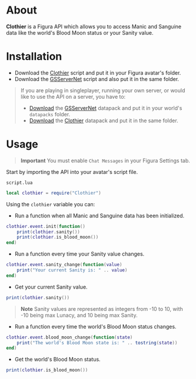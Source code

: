 # About

**Clothier** is a Figura API which allows you to access Manic and Sanguine data like the world's Blood Moon status or your Sanity value.

# Installation

- Download the [Clothier](Clothier.lua) script and put it in your Figura avatar's folder.
- Download the [GSServerNet](https://github.com/GrandpaScout/GSServerNet/blob/main/client/GSServerNet.lua) script and also put it in the same folder.

> If you are playing in singleplayer, running your own server, or would like to use the API on a server, you have to:
> - [Download](https://download-directory.github.io/?url=https%3A%2F%2Fgithub.com%2FGrandpaScout%2FGSServerNet%2Ftree%2Fmain%2Fserver%2FGSServerNet) the [GSServerNet](https://github.com/GrandpaScout/GSServerNet/tree/main/server/GSServerNet) datapack and put it in your world's `datapacks` folder.
> - [Download](https://download-directory.github.io/?url=https%3A%2F%2Fgithub.com%2FSindercube%2FThe-Theatre%2Ftree%2Fmain%2Fclothier%2FClothier) the [Clothier](https://github.com/Sindercube/The-Theatre/tree/main/clothier/Clothier) datapack and put it in the same folder.

# Usage

> **Important**
> You must enable `Chat Messages` in your Figura Settings tab.

Start by importing the API into your avatar's script file.

`script.lua`
```lua
local clothier = require("Clothier")
```

Using the `clothier` variable you can:

- Run a function when all Manic and Sanguine data has been initialized.
```lua
clothier.event.init(function()
    print(clothier.sanity())
    print(clothier.is_blood_moon())
end)
```
- Run a function every time your Sanity value changes.
```lua
clothier.event.sanity_change(function(value)
    print("Your current Sanity is: " .. value)
end)
```
- Get your current Sanity value.
```lua
print(clothier.sanity())
```
> **Note**
> Sanity values are represented as integers from -10 to 10, with -10 being max Lunacy, and 10 being max Sanity.
- Run a function every time the world's Blood Moon status changes.
```lua
clothier.event.blood_moon_change(function(state)
    print("The world's Blood Moon state is: " .. tostring(state))
end)
```
- Get the world's Blood Moon status.
```lua
print(clothier.is_blood_moon())
```